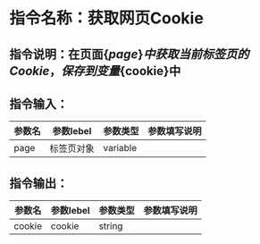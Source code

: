 # 指令名称：获取网页Cookie
## 指令说明：在页面$\{page\}中获取当前标签页的Cookie，保存到变量$\{cookie\}中
## 指令输入：

 | 参数名 | 参数lebel | 参数类型 | 参数填写说明 | 
 | ------------- | ------------- | ------------- | ------------- |
 | page | 标签页对象 | variable |  |


## 指令输出：

 | 参数名 | 参数lebel | 参数类型 | 参数填写说明 | 
 | ------------- | ------------- | ------------- | ------------- |
 | cookie | cookie | string |  |

	